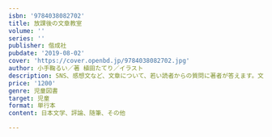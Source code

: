 ```yaml
---
isbn: '9784038082702'
title: 放課後の文章教室
volume: ''
series: ''
publisher: 偕成社
pubdate: '2019-08-02'
cover: 'https://cover.openbd.jp/9784038082702.jpg'
author: 小手鞠るい／著 植田たてり／イラスト
description: SNS、感想文など、文章について、若い読者からの質問に著者が答えます。文章読本の形をとりながら、人生論にも通じるエッセイ。
price: '1200'
genre: 児童図書
target: 児童
format: 単行本
content: 日本文学、評論、随筆、その他

---
```

